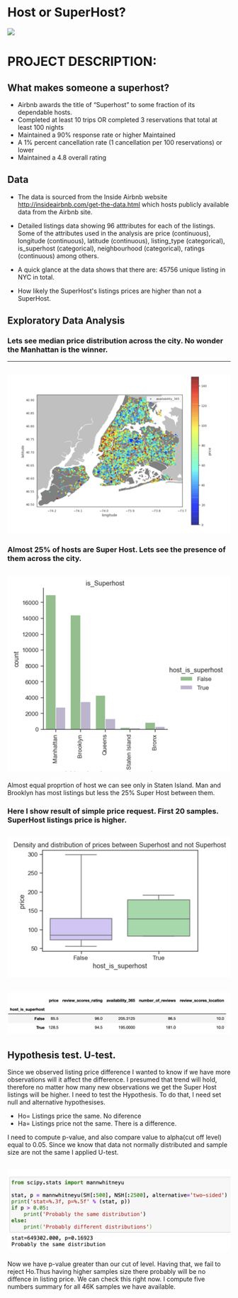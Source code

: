 # Host or SuperHost?
![](https://github.com/evgenygrobov/AIRBNB_NYC/blob/main/pictures/ny_baby.jpeg)
# PROJECT DESCRIPTION: 
## What makes someone a superhost?
* Airbnb awards the title of “Superhost” to some fraction of its dependable hosts. 
* Completed at least 10 trips OR completed 3 reservations that total at least 100 nights 
* Maintained a 90% response rate or higher Maintained 
* A 1% percent cancellation rate (1 cancellation per 100 reservations) or lower
* Maintained a 4.8 overall rating

## Data
* The data is sourced from the Inside Airbnb website http://insideairbnb.com/get-the-data.html which hosts publicly available data from the Airbnb site.

 * Detailed listings data showing 96 atttributes for each of the listings. Some of the attributes used in the analysis are price (continuous), longitude (continuous), latitude (continuous), listing_type (categorical), is_superhost (categorical), neighbourhood (categorical), ratings (continuous) among others.

* A quick glance at the data shows that there are: 45756 unique listing in NYC in total.
* How likely the SuperHost's listings prices are higher than not a SuperHost.

## Exploratory Data Analysis

### Lets see median price distribution across the city. No wonder the Manhattan is the winner.
---

![](https://github.com/evgenygrobov/Host_or_SuperHost/blob/main/images/price%20nyc.png)
---


### Almost 25% of hosts are Super Host. Lets see the presence of them across the city.
![](https://github.com/evgenygrobov/Host_or_SuperHost/blob/main/images/hostsPortion.png)
---

Almost equal proprtion of host we can see only in Staten Island. Man and Brooklyn has most listings but less the 25% Super Host between them.

### Here I show result of simple price request. First 20 samples. SuperHost listings price is higher. 

![](https://github.com/evgenygrobov/Host_or_SuperHost/blob/main/images/first_20.png)
---

![](https://github.com/evgenygrobov/Host_or_SuperHost/blob/main/images/first_20numbers.png)
---

## Hypothesis test. U-test.

Since we observed listing price difference I wanted to know if we have more observations will it affect the difference.
I presumed that trend will hold, therefore no matter how many new observations we get the Super Host listings will be higher. 
I need to test the Hypothesis. To do that, I need set null and alternative hypothesises.

* Ho= Listings price the same. No diference
* Ha= Listings price not the same. There is a difference.

I need to compute p-value, and also compare value to alpha(cut off level) equal to 0.05. 
Since we know that data not normally distributed and sample size are not the same I applied U-test.


![](https://github.com/evgenygrobov/Host_or_SuperHost/blob/main/images/U_test.png)
---

Now we have p-value greater than our cut of level. Having that, we fail to reject Ho.Thus having higher samples size there probably will be no diffence in listing price. 
We can check this right now. I compute five numbers summary for all 46K samples we have available.

![]()
